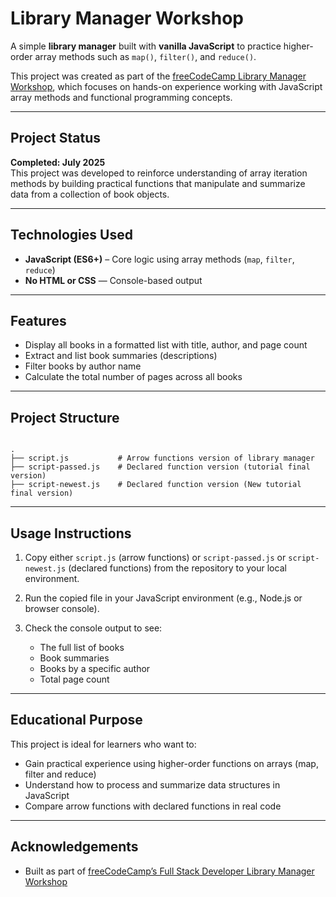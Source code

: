 # Library Manager Workshop

A simple **library manager** built with **vanilla JavaScript** to practice higher-order array methods such as `map()`, `filter()`, and `reduce()`.

This project was created as part of the [freeCodeCamp Library Manager Workshop](https://www.freecodecamp.org/learn/full-stack-developer/workshop-library-manager/), which focuses on hands-on experience working with JavaScript array methods and functional programming concepts.

---

## Project Status

**Completed: July 2025**  
This project was developed to reinforce understanding of array iteration methods by building practical functions that manipulate and summarize data from a collection of book objects.

---

## Technologies Used

- **JavaScript (ES6+)** – Core logic using array methods (`map`, `filter`, `reduce`)  
- **No HTML or CSS** — Console-based output  

---

## Features

- Display all books in a formatted list with title, author, and page count  
- Extract and list book summaries (descriptions)  
- Filter books by author name  
- Calculate the total number of pages across all books  

---

## Project Structure

```

.
├── script.js           # Arrow functions version of library manager
├── script-passed.js    # Declared function version (tutorial final version)
├── script-newest.js    # Declared function version (New tutorial final version)

```

---

## Usage Instructions


1. Copy either `script.js` (arrow functions) or `script-passed.js` or `script-newest.js` (declared functions) from the repository to your local environment.

2. Run the copied file in your JavaScript environment (e.g., Node.js or browser console).

3. Check the console output to see:
   - The full list of books  
   - Book summaries  
   - Books by a specific author  
   - Total page count  

---

## Educational Purpose

This project is ideal for learners who want to:

- Gain practical experience using higher-order functions on arrays (map, filter and reduce) 
- Understand how to process and summarize data structures in JavaScript  
- Compare arrow functions with declared functions in real code  

---

## Acknowledgements

* Built as part of [freeCodeCamp’s Full Stack Developer Library Manager Workshop](https://www.freecodecamp.org/learn/full-stack-developer/workshop-library-manager/)  


